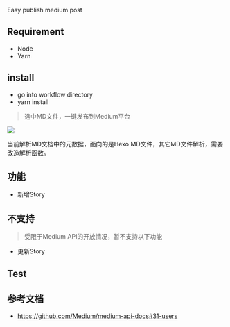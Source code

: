 Easy publish medium post

## Requirement

- Node
- Yarn

## install

- go into workflow directory
- yarn install
<!-- more -->
> 选中MD文件，一键发布到Medium平台

[![](https://img.shields.io/badge/version-v1.1-green)](./Medium%20Tools.alfredworkflow)

当前解析MD文档中的元数据，面向的是Hexo MD文件，其它MD文件解析，需要改造解析函数。

## 功能
- 新增Story

## 不支持
> 受限于Medium API的开放情况，暂不支持以下功能

- 更新Story

## Test


## 参考文档
- https://github.com/Medium/medium-api-docs#31-users
